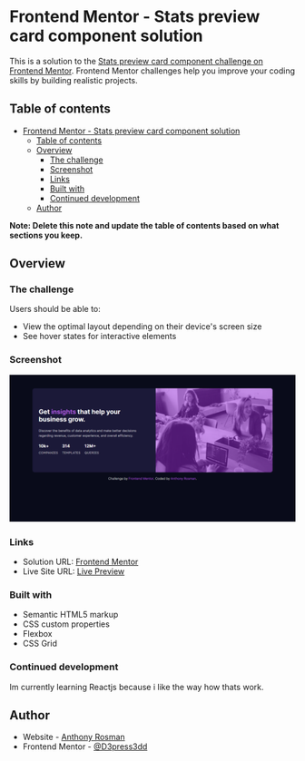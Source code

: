 # Frontend Mentor - Stats preview card component solution

This is a solution to the [Stats preview card component challenge on Frontend Mentor](https://www.frontendmentor.io/challenges/stats-preview-card-component-8JqbgoU62). Frontend Mentor challenges help you improve your coding skills by building realistic projects.

## Table of contents

- [Frontend Mentor - Stats preview card component solution](#frontend-mentor---stats-preview-card-component-solution)
  - [Table of contents](#table-of-contents)
  - [Overview](#overview)
    - [The challenge](#the-challenge)
    - [Screenshot](#screenshot)
    - [Links](#links)
    - [Built with](#built-with)
    - [Continued development](#continued-development)
  - [Author](#author)

**Note: Delete this note and update the table of contents based on what sections you keep.**

## Overview

### The challenge

Users should be able to:

- View the optimal layout depending on their device's screen size
- See hover states for interactive elements

### Screenshot

![](screenshot.png)

### Links

- Solution URL: [Frontend Mentor](https://www.frontendmentor.io/solutions/3-column-card-component-tipMVkiKx)
- Live Site URL: [Live Preview](https://anthony-preview-card-component.netlify.app/)

### Built with

- Semantic HTML5 markup
- CSS custom properties
- Flexbox
- CSS Grid

### Continued development

Im currently learning Reactjs because i like the way how thats work.

## Author

- Website - [Anthony Rosman](https://bit.ly/Portafolioanthony)
- Frontend Mentor - [@D3press3dd](https://www.frontendmentor.io/profile/D3press3dd)
